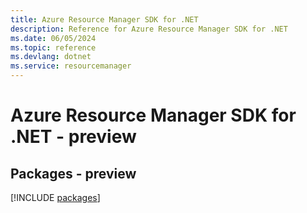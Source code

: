 ```yaml
---
title: Azure Resource Manager SDK for .NET
description: Reference for Azure Resource Manager SDK for .NET
ms.date: 06/05/2024
ms.topic: reference
ms.devlang: dotnet
ms.service: resourcemanager
---
```

# Azure Resource Manager SDK for .NET - preview
## Packages - preview
[!INCLUDE [packages](resource-manager-index.md)]